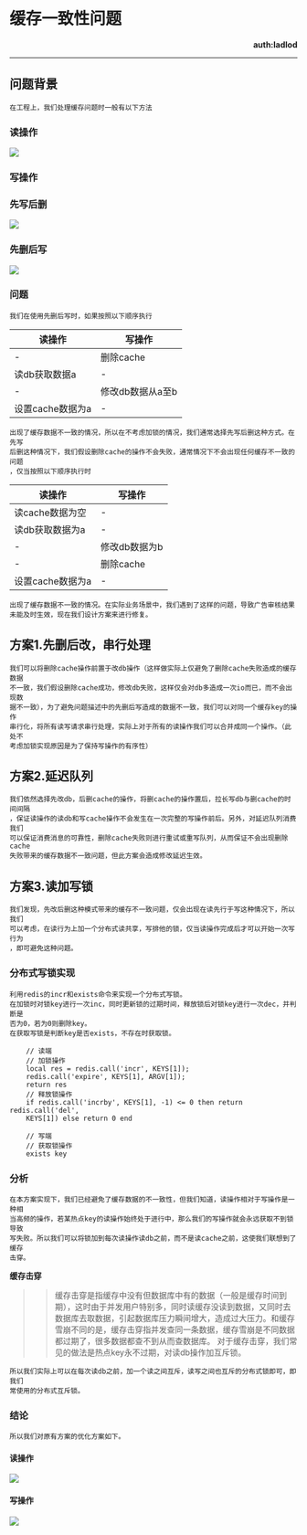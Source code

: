# 缓存一致性问题

<div align='right'><b>auth:ladlod</b></div>

**********************************************
## 问题背景
    在工程上，我们处理缓存问题时一般有以下方法
### 读操作
![](assets/16314998194904.jpg)
### 写操作
### 先写后删
![](assets/16314998600756.jpg)
### 先删后写
![](assets/16314998382383.jpg)
### 问题
    我们在使用先删后写时，如果按照以下顺序执行
读操作|写操作
-|-
-|删除cache
读db获取数据a|-
-|修改db数据从a至b
设置cache数据为a|-
    出现了缓存数据不一致的情况，所以在不考虑加锁的情况，我们通常选择先写后删这种方式。在先写
    后删这种情况下，我们假设删除cache的操作不会失败，通常情况下不会出现任何缓存不一致的问题
    ，仅当按照以下顺序执行时
读操作|写操作
-|-
读cache数据为空|-
读db获取数据为a|-
-|修改db数据为b
-|删除cache
设置cache数据为a|-
    出现了缓存数据不一致的情况。在实际业务场景中，我们遇到了这样的问题，导致广告审核结果
    未能及时生效，现在我们设计方案来进行修复。
## 方案1.先删后改，串行处理
    我们可以将删除cache操作前置于改db操作（这样做实际上仅避免了删除cache失败造成的缓存数据
    不一致，我们假设删除cache成功，修改db失败，这样仅会对db多造成一次io而已，而不会出现数
    据不一致），为了避免问题描述中的先删后写造成的数据不一致，我们可以对同一个缓存key的操作
    串行化，将所有读写请求串行处理，实际上对于所有的读操作我们可以合并成同一个操作。（此处不
    考虑加锁实现原因是为了保持写操作的有序性）
## 方案2.延迟队列
    我们依然选择先改db，后删cache的操作，将删cache的操作置后，拉长写db与删cache的时间间隔
    ，保证读操作的读db和写cache操作不会发生在一次完整的写操作前后。另外，对延迟队列消费我们
    可以保证消费消息的可靠性，删除cache失败则进行重试或重写队列，从而保证不会出现删除cache
    失败带来的缓存数据不一致问题，但此方案会造成修改延迟生效。
## 方案3.读加写锁
    我们发现，先改后删这种模式带来的缓存不一致问题，仅会出现在读先行于写这种情况下，所以我们
    可以考虑，在读行为上加一个分布式读共享，写排他的锁，仅当读操作完成后才可以开始一次写行为
    ，即可避免这种问题。
### 分布式写锁实现
    利用redis的incr和exists命令来实现一个分布式写锁。
    在加锁时对锁key进行一次inc，同时更新锁的过期时间，释放锁后对锁key进行一次dec，并判断是
    否为0，若为0则删除key。
    在获取写锁是判断key是否exists，不存在时获取锁。
```
    // 读端
    // 加锁操作
    local res = redis.call('incr', KEYS[1]);
    redis.call('expire', KEYS[1], ARGV[1]);
    return res
    // 释放锁操作
    if redis.call('incrby', KEYS[1], -1) <= 0 then return redis.call('del', 
    KEYS[1]) else return 0 end
```
```
    // 写端
    // 获取锁操作
    exists key
```
### 分析
    在本方案实现下，我们已经避免了缓存数据的不一致性，但我们知道，读操作相对于写操作是一种相
    当高频的操作，若某热点key的读操作始终处于进行中，那么我们的写操作就会永远获取不到锁导致
    写失败。所以我们可以将锁加到每次读操作读db之前，而不是读cache之前，这使我们联想到了缓存
    击穿。
**缓存击穿**
>> 缓存击穿是指缓存中没有但数据库中有的数据（一般是缓存时间到期），这时由于并发用户特别多，同时读缓存没读到数据，又同时去数据库去取数据，引起数据库压力瞬间增大，造成过大压力。和缓存雪崩不同的是，缓存击穿指并发查同一条数据，缓存雪崩是不同数据都过期了，很多数据都查不到从而查数据库。
>> 对于缓存击穿，我们常见的做法是热点key永不过期，对读db操作加互斥锁。

    所以我们实际上可以在每次读db之前，加一个读之间互斥，读写之间也互斥的分布式锁即可，即我们
    常使用的分布式互斥锁。
### 结论
    所以我们对原有方案的优化方案如下。
#### 读操作
![](assets/16315036536339.jpg)
#### 写操作

![](assets/16315036745326.jpg)

    
